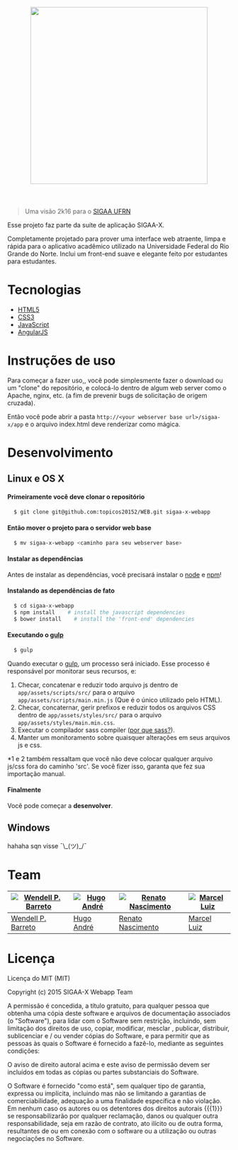 <h1 align="center">
	<br>
	<img width="400" src="https://rawgit.com/topicos20152/WEB/master/app/assets%40admin/images/logo.png">
	<br>
	<br>
</h1>

> Uma visão 2k16 para o <a href="https://sigaa.ufrn.br/" target="_blank">SIGAA UFRN</a>

Esse projeto faz parte da suíte de aplicação SIGAA-X. 


Completamente projetado para prover uma interface web atraente, limpa e rápida para o aplicativo acadêmico utilizado na Universidade Federal do Rio Grande do Norte. Inclui um front-end suave e elegante feito por estudantes para estudantes.

# Tecnologias
  * <a href="http://www.w3schools.com/html/html5_intro.asp" target="_blank">HTML5</a>
  * <a href="http://www.w3schools.com/css/css3_intro.asp" target="_blank">CSS3</a>
  * <a href="https://www.javascript.com/" target="_blank">JavaScript</a>
  * <a href="https://angularjs.org/" target="_blank">AngularJS</a>
  

# Instruções de uso

Para começar a fazer uso,, você pode simplesmente fazer o download ou um "clone" do repositório, e colocá-lo dentro de algum web server como o Apache, nginx, etc. (a fim de prevenir bugs de solicitação de origem cruzada).

Então você pode abrir a pasta `http://<your webserver base url>/sigaa-x/app` e o arquivo index.html deve renderizar como mágica.

# Desenvolvimento

## Linux e OS X

#### Primeiramente você deve clonar o repositório
```bash
  $ git clone git@github.com:topicos20152/WEB.git sigaa-x-webapp
```

#### Então mover o projeto para o servidor web  base
```bash
  $ mv sigaa-x-webapp <caminho para seu webserver base>
```

#### Instalar as dependências
Antes  de instalar as dependências, você precisará instalar o
<a href="https://nodejs.org/" target="_blank">node</a> e <a href="https://www.npmjs.com/" target="_blank">npm</a>!

#### Instalando as dependências de fato
```bash
  $ cd sigaa-x-webapp
  $ npm install    # install the javascript dependencies
  $ bower install    # install the 'front-end' dependencies
```

#### Executando o  <a href="http://gulpjs.com/" target="_blank">gulp</a>
```bash
  $ gulp
```
Quando executar o <a href="http://gulpjs.com/" target="_blank">gulp</a>, um processo será iniciado. Esse processo é responsável por monitorar seus recursos, e:
  1. Checar, concatenar e reduzir todo arquivo js dentro de `app/assets/scripts/src/` para o arquivo `app/assets/scripts/main.min.js` (Que é o único utilizado pelo HTML).
  2. Checar, concaternar, gerir prefixos e reduzir todos os arquivos CSS dentro de `app/assets/styles/src/` para o arquivo `app/assets/styles/main.min.css`.  
  3. Executar o compilador sass <a href="http://sass-lang.com/" target="_blank"></a> compiler (<a href="http://alistapart.com/article/why-sass" target="_blank">por que sass?</a>).
  4. Manter um monitoramento sobre quaisquer alterações em seus arquivos js e css.
  
*1 e 2 também ressaltam que você não deve colocar qualquer arquivo js/css fora do caminho 'src'. Se você fizer isso, garanta que fez sua importação manual.

#### Finalmente
Você pode começar a **desenvolver**.

## Windows

hahaha sqn visse ¯\\\_(ツ)_/¯

# Team

[![Wendell P. Barreto](https://avatars2.githubusercontent.com/u/2782873?v=3&s=144)](https://github.com/wendellpbarreto) | [![Hugo André](https://avatars1.githubusercontent.com/u/8400059?v=3&s=144)](https://github.com/hugoandregg) | [![Renato Nascimento](https://avatars0.githubusercontent.com/u/4237373?v=3&s=144)](https://github.com/rhnasc) | [![Marcel Luiz](https://avatars1.githubusercontent.com/u/8753560?v=3&s=460)](https://github.com/marcelluiz96)
---|---|---|---
[Wendell P. Barreto](https://github.com/wendellpbarreto) | [Hugo André](https://github.com/hugoandregg) | [Renato Nascimento](https://github.com/rhnasc) | [Marcel Luiz](https://github.com/marcelluiz96)

# Licença

Licença do MIT (MIT)

Copyright (c) 2015 SIGAA-X Webapp Team



A permissão é concedida, a título gratuito, para qualquer pessoa que obtenha uma cópia deste software e arquivos de documentação associados (o "Software"), para lidar com o Software sem restrição, incluindo, sem limitação dos direitos de uso, copiar, modificar, mesclar , publicar, distribuir, sublicenciar e / ou vender cópias do Software, e para permitir que as pessoas às quais o Software é fornecido a fazê-lo, mediante as seguintes condições:

O aviso de direito autoral acima e este aviso de permissão devem ser incluídos em todas as cópias ou partes substanciais do Software.

O Software é fornecido "como está", sem qualquer tipo de garantia, expressa ou implícita, incluindo mas não se limitando a garantias de comerciabilidade, adequação a uma finalidade específica e não violação. Em nenhum caso os autores ou os detentores dos direitos autorais {{{1}}} se responsabilizarão por qualquer reclamação, danos ou qualquer outra responsabilidade, seja em razão de contrato, ato ilícito ou de outra forma, resultantes de ou em conexão com o software ou a utilização ou outras negociações no Software.